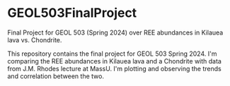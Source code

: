 # GEOL503FinalProject
Final Project for GEOL 503 (Spring 2024) over REE abundances in Kilauea lava vs. Chondrite.

This repository contains the final project for GEOL 503 Spring 2024. I'm comparing the REE abundances in Kilauea lava and a Chondrite with data from J.M. Rhodes lecture at MassU. I'm plotting and observing the trends and correlation between the two. 
